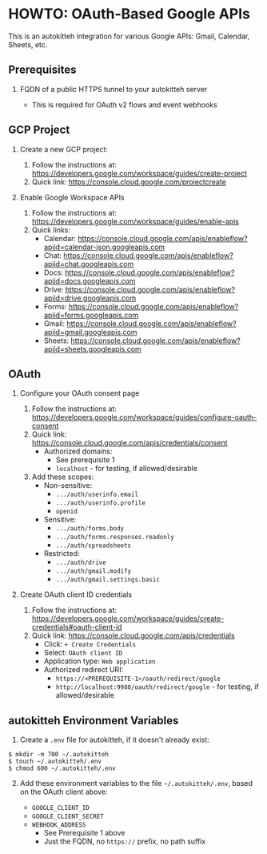 # HOWTO: OAuth-Based Google APIs

This is an autokitteh integration for various Google APIs: Gmail, Calendar,
Sheets, etc.

## Prerequisites

1. FQDN of a public HTTPS tunnel to your autokitteh server

   - This is required for OAuth v2 flows and event webhooks

## GCP Project

1. Create a new GCP project:

   1. Follow the instructions at:
      <https://developers.google.com/workspace/guides/create-project>
   2. Quick link: <https://console.cloud.google.com/projectcreate>

2. Enable Google Workspace APIs

   1. Follow the instructions at:
      <https://developers.google.com/workspace/guides/enable-apis>
   2. Quick links:
      - Calendar:
        <https://console.cloud.google.com/apis/enableflow?apiid=calendar-json.googleapis.com>
      - Chat:
        <https://console.cloud.google.com/apis/enableflow?apiid=chat.googleapis.com>
      - Docs:
        <https://console.cloud.google.com/apis/enableflow?apiid=docs.googleapis.com>
      - Drive:
        <https://console.cloud.google.com/apis/enableflow?apiid=drive.googleapis.com>
      - Forms:
        <https://console.cloud.google.com/apis/enableflow?apiid=forms.googleapis.com>
      - Gmail:
        <https://console.cloud.google.com/apis/enableflow?apiid=gmail.googleapis.com>
      - Sheets:
        <https://console.cloud.google.com/apis/enableflow?apiid=sheets.googleapis.com>

## OAuth

1. Configure your OAuth consent page

   1. Follow the instructions at:
      <https://developers.google.com/workspace/guides/configure-oauth-consent>
   2. Quick link: <https://console.cloud.google.com/apis/credentials/consent>
      - Authorized domains:
        - See prerequisite 1
        - `localhost` - for testing, if allowed/desirable
   3. Add these scopes:
      - Non-sensitive:
        - `.../auth/userinfo.email`
        - `.../auth/userinfo.profile`
        - `openid`
      - Sensitive:
        - `.../auth/forms.body`
        - `.../auth/forms.responses.readonly`
        - `.../auth/spreadsheets`
      - Restricted:
        - `.../auth/drive`
        - `.../auth/gmail.modify`
        - `.../auth/gmail.settings.basic`

2. Create OAuth client ID credentials

   1. Follow the instructions at:
      <https://developers.google.com/workspace/guides/create-credentials#oauth-client-id>
   2. Quick link: <https://console.cloud.google.com/apis/credentials>
      - Click: `+ Create Credentials`
      - Select: `OAuth client ID`
      - Application type: `Web application`
      - Authorized redirect URI:
        - `https://<PREREQUISITE-1>/oauth/redirect/google`
        - `http://localhost:9980/oauth/redirect/google` - for testing, if allowed/desirable

## autokitteh Environment Variables

1. Create a `.env` file for autokitteh, if it doesn't already exist:

```shell
$ mkdir -m 700 ~/.autokitteh
$ touch ~/.autokitteh/.env
$ chmod 600 ~/.autokitteh/.env
```

2. Add these environment variables to the file `~/.autokitteh/.env`,
   based on the OAuth client above:

   - `GOOGLE_CLIENT_ID`
   - `GOOGLE_CLIENT_SECRET`
   - `WEBHOOK_ADDRESS`
     - See Prerequisite 1 above
     - Just the FQDN, no `https://` prefix, no path suffix
